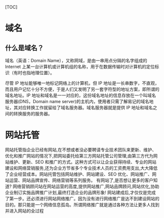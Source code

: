 [TOC]

# 域名

## 什么是域名？

域名（英语：Domain Name），又称网域，是由一串用点分隔的名字组成的 Internet 上某一台计算机或计算机组的名称，用于在数据传输时对计算机的定位标识（有时也指地理位置）。

尽管 IP 地址能够唯一地标记网络上的计算机，但 IP 地址是一长串数字，不直观，而且用户记忆十分不方便，于是人们又发明了另一套字符型的地址方案，即所谓的域名地址。IP 地址和域名是一一对应的，这份域名地址的信息存放在一个叫域名服务器(DNS，Domain name server)的主机内，使用者只需了解易记的域名地址，其对应转换工作就留给了域名服务器。域名服务器就是提供 IP 地址和域名之间的转换服务的服务器。

# 网站托管

网站托管指企业已经有网站,在不想或者没必要聘请专业技术团队来更新、维护、优化和推广网站的情况下,把网站委托给第三方网站托管公司管理,由第三方代为网站维护、更新、SEO 和推广的方式。这种方式可以让企业获得持续、专业的网站建设和网络营销服务,还为企业方节省多个专业技术人员的工资费用支出,大大降低了企业经营成本。网站托管包括网站维护、网站建设、SEO 优化、网站推广、网站运营、网站品牌宣传、网络营销等系列服务。 有网站了,是否想让更多的客户知道? 网络营销顾问站在网站运营的高度,提供网站推广,网站品牌顾问,网站优化,协助企业制订实施品牌推广计划,最终打造企业的品牌形象! 网站建成后,才仅仅是完成了第一步。还必须进行网站网络推广。因为没有进行网络推广是达不到建设网站的目的。那只能是一个网络信息孤岛。所谓网络推广就是通过各种方法让更多人找到并进入网站的全过程
